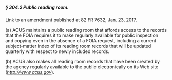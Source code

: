 ##### § 304.2 Public reading room. #####

Link to an amendment published at 82 FR 7632, Jan. 23, 2017.

(a) ACUS maintains a public reading room that affords access to the records that the FOIA requires it to make regularly available for public inspection and copying even in the absence of a FOIA request, including a current subject-matter index of its reading room records that will be updated quarterly with respect to newly included records.

(b) ACUS also makes all reading room records that have been created by the agency regularly available to the public electronically on its Web site (*http://www.acus.gov*).